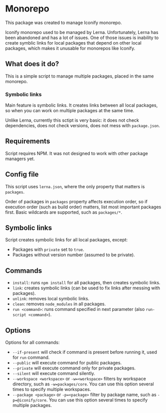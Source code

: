 # Monorepo

This package was created to manage Iconify monorepo.

Iconify monorepo used to be managed by Lerna. Unfortunately, Lerna has been abandoned and has a lot of issues. One of those issues is inability to create symblic links for local packages that depend on other local packages, which makes it unusable for monorepos like Iconify.

## What does it do?

This is a simple script to manage multiple packages, placed in the same monorepo.

### Symbolic links

Main feature is symbolic links. It creates links between all local packages, so when you can work on multiple packages at the same time.

Unlike Lerna, currently this sctipt is very basic: it does not check dependencies, does not check versions, does not mess with `package.json`.

## Requirements

Script requires NPM. It was not designed to work with other package managers yet.

## Config file

This script uses `lerna.json`, where the only property that matters is `packages`.

Order of packages in `packages` property affects execution order, so if execution order (such as build order) matters, list most important packages first. Basic wildcards are supported, such as `packages/*`.

## Symbolic links

Script creates symbolic links for all local packages, except:

-   Packages with `private` set to `true`.
-   Packages without version number (assumed to be private).

## Commands

-   `install`: runs `npm install` for all packages, then creates symbolic links.
-   `link`: creates symbolic links (can be used to fix links after messing with packages).
-   `unlink`: removes local symbolic links.
-   `clean`: removes `node_modules` in all packages.
-   `run <command>`: runs command specified in next parameter (also `run-script <command>`).

## Options

Options for all commands:

-   `--if-present` will check if command is present before running it, used for `run` command.
-   `--public` will execute command for public packages.
-   `--private` will execute command only for private packages.
-   `--silent` will execute command silently.
-   `--workspace <workspace>` or `-w=<workspace>` filters by workspace directory, such as `-w=packages/core`. You can use this option several times to specify multiple workspaces.
-   `--package <package>` or `-p=<package>` filter by package name, such as `-p=@iconify/core`. You can use this option several times to specify multiple packages.

